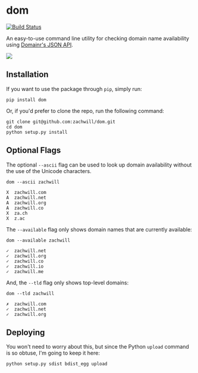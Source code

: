 dom
===

[![Build Status](https://secure.travis-ci.org/myusuf3/dom.png?branch=master)](http://travis-ci.org/myusuf3/dom)

An easy-to-use command line utility for checking domain name
availability using [Domainr's JSON API](https://github.com/domainr/api/wiki/V1-API).

![](http://i.imgur.com/oijaG.png)


Installation
------------

If you want to use the package through `pip`, simply run:

    pip install dom

Or, if you'd prefer to clone the repo, run the following command:

    git clone git@github.com:zachwill/dom.git
    cd dom
    python setup.py install


Optional Flags
--------------

The optional `--ascii` flag can be used to look up domain availability without
the use of the Unicode characters.

```
dom --ascii zachwill

X  zachwill.com
A  zachwill.net
A  zachwill.org
A  zachwill.co
X  za.ch
X  z.ac
```

The `--available` flag only shows domain names that are currently available:

```
dom --available zachwill

✓  zachwill.net
✓  zachwill.org
✓  zachwill.co
✓  zachwill.io
✓  zachwill.me
```

And, the `--tld` flag only shows top-level domains:

```
dom --tld zachwill

✗  zachwill.com
✓  zachwill.net
✓  zachwill.org
```


Deploying
---------

You won't need to worry about this, but since the Python `upload`
command is so obtuse, I'm going to keep it here:

    python setup.py sdist bdist_egg upload
